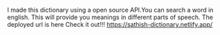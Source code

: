 I made this dictionary using a open source API.You can search a word in english. This will provide you meanings in different parts of speech. The deployed url is here Check it out!!!
https://sathish-dictionary.netlify.app/
